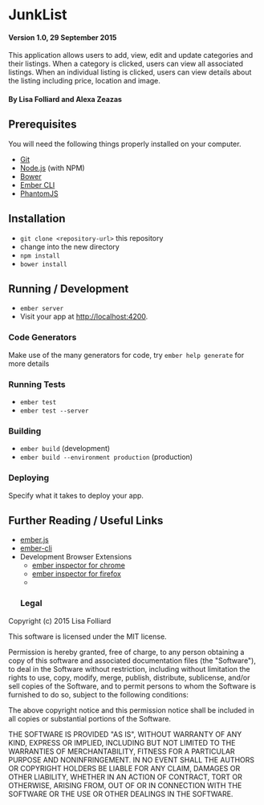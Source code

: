 # JunkList

#### Version 1.0, 29 September 2015

This application allows users to add, view, edit and update categories and their listings. When a category is clicked, users can view all associated listings. When an individual listing is clicked, users can view details about the listing including price, location and image.

#### By Lisa Folliard and Alexa Zeazas

## Prerequisites

You will need the following things properly installed on your computer.

* [Git](http://git-scm.com/)
* [Node.js](http://nodejs.org/) (with NPM)
* [Bower](http://bower.io/)
* [Ember CLI](http://www.ember-cli.com/)
* [PhantomJS](http://phantomjs.org/)

## Installation

* `git clone <repository-url>` this repository
* change into the new directory
* `npm install`
* `bower install`

## Running / Development

* `ember server`
* Visit your app at [http://localhost:4200](http://localhost:4200).

### Code Generators

Make use of the many generators for code, try `ember help generate` for more details

### Running Tests

* `ember test`
* `ember test --server`

### Building

* `ember build` (development)
* `ember build --environment production` (production)

### Deploying

Specify what it takes to deploy your app.

## Further Reading / Useful Links

* [ember.js](http://emberjs.com/)
* [ember-cli](http://www.ember-cli.com/)
* Development Browser Extensions
  * [ember inspector for chrome](https://chrome.google.com/webstore/detail/ember-inspector/bmdblncegkenkacieihfhpjfppoconhi)
  * [ember inspector for firefox](https://addons.mozilla.org/en-US/firefox/addon/ember-inspector/)
  * 
  ### Legal

Copyright (c) 2015 Lisa Folliard

This software is licensed under the MIT license.

Permission is hereby granted, free of charge, to any person obtaining a copy of this software and associated documentation files (the "Software"), to deal in the Software without restriction, including without limitation the rights to use, copy, modify, merge, publish, distribute, sublicense, and/or sell copies of the Software, and to permit persons to whom the Software is furnished to do so, subject to the following conditions:

The above copyright notice and this permission notice shall be included in all copies or substantial portions of the Software.

THE SOFTWARE IS PROVIDED "AS IS", WITHOUT WARRANTY OF ANY KIND, EXPRESS OR IMPLIED, INCLUDING BUT NOT LIMITED TO THE WARRANTIES OF MERCHANTABILITY, FITNESS FOR A PARTICULAR PURPOSE AND NONINFRINGEMENT. IN NO EVENT SHALL THE AUTHORS OR COPYRIGHT HOLDERS BE LIABLE FOR ANY CLAIM, DAMAGES OR OTHER LIABILITY, WHETHER IN AN ACTION OF CONTRACT, TORT OR OTHERWISE, ARISING FROM, OUT OF OR IN CONNECTION WITH THE SOFTWARE OR THE USE OR OTHER DEALINGS IN THE SOFTWARE.


